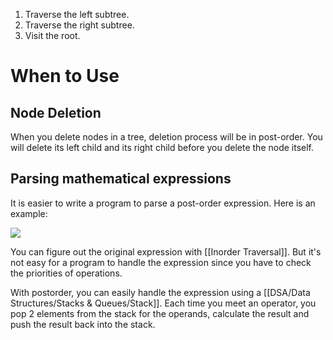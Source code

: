 1. Traverse the left subtree.
2. Traverse the right subtree.
3. Visit the root.
# When to Use

## Node Deletion

When you delete nodes in a tree, deletion process will be in post-order. You will delete its left child and its right child before you delete the node itself.
## Parsing mathematical expressions

It is easier to write a program to parse a post-order expression. Here is an example:

![](https://leetcode.com/explore/learn/card/data-structure-tree/134/traverse-a-tree/Figures/binary_tree/mathematical_expression.png)

You can figure out the original expression with [[Inorder Traversal]]. But it's not easy for a program to handle the expression since you have to check the priorities of operations.

With postorder, you can easily handle the expression using a [[DSA/Data Structures/Stacks & Queues/Stack]]. Each time you meet an operator, you pop 2 elements from the stack for the operands, calculate the result and push the result back into the stack.